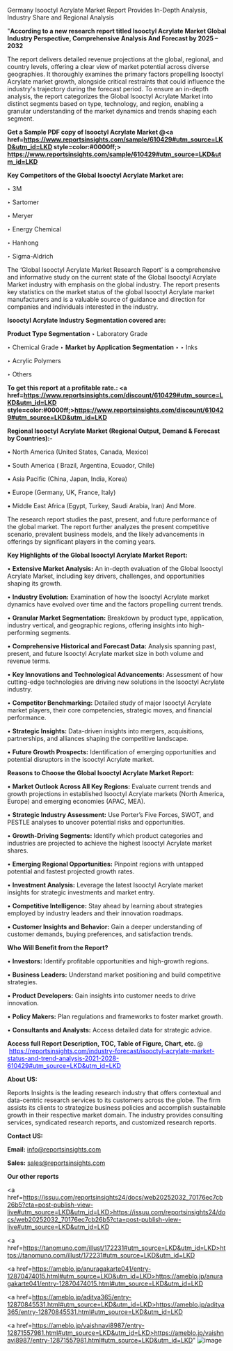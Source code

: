 Germany Isooctyl Acrylate Market Report Provides In-Depth Analysis, Industry Share and Regional Analysis

"<strong>According to a new research report titled Isooctyl Acrylate Market Global Industry Perspective, Comprehensive Analysis And Forecast by 2025 – 2032</strong>

The report delivers detailed revenue projections at the global, regional, and country levels, offering a clear view of market potential across diverse geographies. It thoroughly examines the primary factors propelling Isooctyl Acrylate market growth, alongside critical restraints that could influence the industry's trajectory during the forecast period. To ensure an in-depth analysis, the report categorizes the Global Isooctyl Acrylate Market into distinct segments based on type, technology, and region, enabling a granular understanding of the market dynamics and trends shaping each segment.

<strong>Get a Sample PDF copy of Isooctyl Acrylate Market </strong><strong>@<a href=https://www.reportsinsights.com/sample/610429#utm_source=LKD&utm_id=LKD style=color:#0000ff;> https://www.reportsinsights.com/sample/610429#utm_source=LKD&utm_id=LKD</a></strong></font>

<strong>Key Competitors of the Global Isooctyl Acrylate Market are:</strong>

‣ 3M

‣ Sartomer

‣ Meryer

‣ Energy Chemical

‣ Hanhong

‣ Sigma-Aldrich

The ‘Global Isooctyl Acrylate Market Research Report’ is a comprehensive and informative study on the current state of the Global Isooctyl Acrylate Market industry with emphasis on the global industry. The report presents key statistics on the market status of the global Isooctyl Acrylate market manufacturers and is a valuable source of guidance and direction for companies and individuals interested in the industry.

<strong>Isooctyl Acrylate Industry Segmentation covered are:</strong>

<strong>Product Type Segmentation</strong>
‣
Laboratory Grade

‣ Chemical Grade
‣ 
<strong>Market by Application Segmentation</strong>
‣
‣  Inks

‣ Acrylic Polymers

‣ Others

<strong>To get this report at a profitable rate.: <a href=https://www.reportsinsights.com/discount/610429#utm_source=LKD&utm_id=LKD style=color:#0000ff;>https://www.reportsinsights.com/discount/610429#utm_source=LKD&utm_id=LKD</a></strong></font>

<strong>Regional Isooctyl Acrylate Market (Regional Output, Demand &amp; Forecast by Countries):-</strong>

• North America (United States, Canada, Mexico)

• South America ( Brazil, Argentina, Ecuador, Chile)

• Asia Pacific (China, Japan, India, Korea)

• Europe (Germany, UK, France, Italy)

• Middle East Africa (Egypt, Turkey, Saudi Arabia, Iran) And More.

The research report studies the past, present, and future performance of the global market. The report further analyzes the present competitive scenario, prevalent business models, and the likely advancements in offerings by significant players in the coming years.

<strong>Key Highlights of the Global Isooctyl Acrylate Market Report:</strong>

• <strong>Extensive Market Analysis:</strong> An in-depth evaluation of the Global Isooctyl Acrylate Market, including key drivers, challenges, and opportunities shaping its growth.

• <strong>Industry Evolution:</strong> Examination of how the Isooctyl Acrylate market dynamics have evolved over time and the factors propelling current trends.

• <strong>Granular Market Segmentation:</strong> Breakdown by product type, application, industry vertical, and geographic regions, offering insights into high-performing segments.

• <strong>Comprehensive Historical and Forecast Data:</strong> Analysis spanning past, present, and future Isooctyl Acrylate market size in both volume and revenue terms.

• <strong>Key Innovations and Technological Advancements:</strong> Assessment of how cutting-edge technologies are driving new solutions in the Isooctyl Acrylate industry.

• <strong>Competitor Benchmarking:</strong> Detailed study of major Isooctyl Acrylate market players, their core competencies, strategic moves, and financial performance.

• <strong>Strategic Insights:</strong> Data-driven insights into mergers, acquisitions, partnerships, and alliances shaping the competitive landscape.

• <strong>Future Growth Prospects:</strong> Identification of emerging opportunities and potential disruptors in the Isooctyl Acrylate market.

<strong>Reasons to Choose the Global Isooctyl Acrylate Market Report:</strong>

• <strong>Market Outlook Across All Key Regions:</strong> Evaluate current trends and growth projections in established Isooctyl Acrylate markets (North America, Europe) and emerging economies (APAC, MEA).

• <strong>Strategic Industry Assessment:</strong> Use Porter’s Five Forces, SWOT, and PESTLE analyses to uncover potential risks and opportunities.

• <strong>Growth-Driving Segments:</strong> Identify which product categories and industries are projected to achieve the highest Isooctyl Acrylate market shares.

• <strong>Emerging Regional Opportunities:</strong> Pinpoint regions with untapped potential and fastest projected growth rates.

• <strong>Investment Analysis:</strong> Leverage the latest Isooctyl Acrylate market insights for strategic investments and market entry.

• <strong>Competitive Intelligence:</strong> Stay ahead by learning about strategies employed by industry leaders and their innovation roadmaps.

• <strong>Customer Insights and Behavior:</strong> Gain a deeper understanding of customer demands, buying preferences, and satisfaction trends.

<strong>Who Will Benefit from the Report?</strong>

• <strong>Investors:</strong> Identify profitable opportunities and high-growth regions.

• <strong>Business Leaders:</strong> Understand market positioning and build competitive strategies.

• <strong>Product Developers:</strong> Gain insights into customer needs to drive innovation.

• <strong>Policy Makers:</strong> Plan regulations and frameworks to foster market growth.

• <strong>Consultants and Analysts:</strong> Access detailed data for strategic advice.
</ul>
<strong>Access full Report Description, TOC, Table of Figure, Chart, etc. </strong>@  <a href=https://reportsinsights.com/industry-forecast/isooctyl-acrylate-market-status-and-trend-analysis-2021-2028-610429#utm_source=LKD&utm_id=LKD style=color:#0000ff;>https://reportsinsights.com/industry-forecast/isooctyl-acrylate-market-status-and-trend-analysis-2021-2028-610429#utm_source=LKD&utm_id=LKD</a></font>

<strong><strong>About US</strong>:</strong>

Reports Insights is the leading research industry that offers contextual and data-centric research services to its customers across the globe. The firm assists its clients to strategize business policies and accomplish sustainable growth in their respective market domain. The industry provides consulting services, syndicated research reports, and customized research reports.

<strong>Contact US:</strong>

<p class=""""><b>Email:</b> <a href=mailto:info@reportsinsights.com>info@reportsinsights.com</a></p>
<p class=""""><b>Sales:</b> <a href=mailto:sales@reportsinsights.com>sales@reportsinsights.com</a></p>

<strong>Our other reports</strong>

<a href=https://issuu.com/reportsinsights24/docs/web20252032_70176ec7cb26b5?cta=post-publish-view-live#utm_source=LKD&utm_id=LKD>https://issuu.com/reportsinsights24/docs/web20252032_70176ec7cb26b5?cta=post-publish-view-live#utm_source=LKD&utm_id=LKD</a>

<a href=https://tanomuno.com/illust/172231#utm_source=LKD&utm_id=LKD>https://tanomuno.com/illust/172231#utm_source=LKD&utm_id=LKD</a>

<a href=https://ameblo.jp/anuragakarte041/entry-12870474015.html#utm_source=LKD&utm_id=LKD>https://ameblo.jp/anuragakarte041/entry-12870474015.html#utm_source=LKD&utm_id=LKD</a>

<a href=https://ameblo.jp/aditya365/entry-12870845531.html#utm_source=LKD&utm_id=LKD>https://ameblo.jp/aditya365/entry-12870845531.html#utm_source=LKD&utm_id=LKD</a>

<a href=https://ameblo.jp/vaishnavi8987/entry-12871557981.html#utm_source=LKD&utm_id=LKD>https://ameblo.jp/vaishnavi8987/entry-12871557981.html#utm_source=LKD&utm_id=LKD</a>"
![image](https://github.com/user-attachments/assets/9d66e691-4c99-489f-87a3-6439e6bafaf7)

